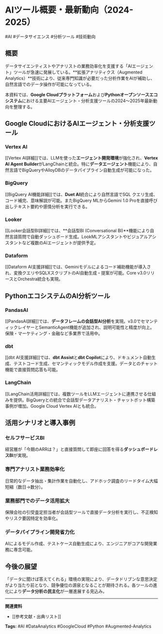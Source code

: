 # AIツール概要・最新動向（2024-2025）
#AI #データサイエンス #分析ツール #技術動向

## 概要

データサイエンティストやアナリストの業務効率化を支援する「AIエージェント」ツールが急速に発展している。**拡張アナリティクス（Augmented Analytics）**技術により、従来専門知識が必要だった分析作業をAIが補助し、自然言語でのデータ操作が可能になっている。

本資料では、**Google Cloudプラットフォーム**および**Pythonオープンソースエコシステム**における主要AIエージェント・分析支援ツールの2024～2025年最新動向を整理する。

## Google CloudにおけるAIエージェント・分析支援ツール

### Vertex AI
[[Vertex AI詳細]]では、LLMを使った**エージェント開発環境**が強化され、**Vertex AI Agent Builder**がLangChainと統合。特に**データエージェント**機能により、自然言語でBigQueryやAlloyDBのデータパイプライン自動生成が可能になった。

### BigQuery
[[BigQuery AI機能詳細]]では、**Duet AI**統合により自然言語でSQL クエリ生成、コード補完、意味解説が可能。またBigQuery MLからGemini 1.0 Proを直接呼び出しテキスト要約や感情分析を実行できる。

### Looker
[[Looker会話型BI詳細]]では、**会話型BI (Conversational BI)**機能により自然言語質問で自動ダッシュボード生成。LookMLアシスタントやビジュアルアシスタントなど複数のAIエージェントが提供予定。

### Dataform
[[Dataform AI支援詳細]]では、Geminiモデルによるコード補助機能が導入され、変換クエリやSQLXスクリプトのAI自動生成・提案が可能。Core v3.0リリースとOrchestra統合も実現。

## PythonエコシステムのAI分析ツール

### PandasAI
[[PandasAI詳細]]では、**データフレームの会話型AI分析**を実現。v3.0でセマンティックレイヤーとSemanticAgent機能が追加され、説明可能性と精度が向上。保険・マーケティング・金融など多業界で活用中。

### dbt
[[dbt AI支援詳細]]では、**dbt Assist**と**dbt Copilot**により、ドキュメント自動生成、テストコード生成、セマンティックモデル作成を支援。データとのチャット機能で直接質問応答も可能。

### LangChain
[[LangChain活用詳細]]では、複数ツールをLLMエージェントに連携させる仕組みを提供。BigQueryとの統合で会話型データアナリスト・チャットボット構築事例が増加。Google Cloud Vertex AIとも統合。

## 活用シナリオと導入事例

### セルフサービスBI
経営層が「今期のARRは？」と直接質問して即座に回答を得る**ダッシュボードレスBI**が実現。

### 専門アナリスト業務効率化
日常的なデータ抽出・集計作業を自動化し、アドホック調査のリードタイム大幅短縮（数日→数分）。

### 業務部門でのデータ活用拡大
保険会社の引受査定担当者が会話型ツールで直接データ分析を実行し、不正検知やリスク要因特定を効率化。

### データパイプライン開発省力化
AIによるモデル作成、テストケース自動生成により、エンジニアがコアな開発業務に専念可能。

## 今後の展望

「データに聞けば答えてくれる」環境の実現により、データドリブンな意思決定がより当たり前となり、競争優位の源泉となることが期待される。各ツールの進化により**データ分析の民主化**が一層進展する見込み。

---

**関連資料**
- [[参考文献・出典リスト]]

**Tags:** #AI #DataAnalytics #GoogleCloud #Python #Augmented-Analytics
